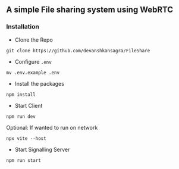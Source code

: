## A simple File sharing system using WebRTC

### Installation

- Clone the Repo
```
git clone https://github.com/devanshkansagra/FileShare
```

- Configure `.env`
```
mv .env.example .env
```

- Install the packages 
```
npm install
```

- Start Client
```
npm run dev
```

Optional: If wanted to run on network
```
npx vite --host
```

- Start Signalling Server
```
npm run start
```